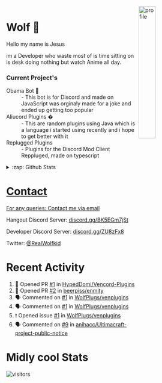 
<img align="right" alt="profile" width=30% src="https://avatars1.githubusercontent.com/u/32025746?s=460&u=b71f51a6d786a0817807f3e953f36734ac4493c7&v=4">

<h1>Wolf 🐺</h1>

<p>Hello my name is Jesus 

im a Developer who waste most of is time sitting
on is desk doing nothing but watch Anime all day.

</p>


<h3>Current Project's</h3>
<dl>
  <dt>Obama Bot 🤖</dt>
  <dd>- This bot is for Discord and made on JavaScript was orginaly made for a joke and ended up getting too popular</dd>

  <dt>Aliucord Plugins �</dt>
  <dd>- This are random plugins using Java which is a language i started using recently and i hope to get better with it</dd>
  
  <dt>Replugged Plugins </dt>
  <dd>- Plugins for the Discord Mod Client Reppluged, made on typescript<dd>
</dl>

<!--<a href="https://youtube.com/c/Wolfkid">

<img src="https://img.shields.io/badge/Wolfkid%20-%23FF0000.svg?&style=for-the-badge&logo=YouTube&logoColor=white"/>
-->




<details>  
<summary>:zap: Github Stats</summary>
<a href="https://youtube.com/c/Wolfkid">
<img align="left" alt="Wolf's Github Stats" src="https://github-readme-stats.vercel.app/api?username=Wolfkid200444&show_icons=true&theme=tokyonight" />
<img align="bottom" alt="Wolf's Github Stats" src="https://github-readme-stats.vercel.app/api/top-langs/?username=Wolfkid200444&show_icons=true&theme=tokyonight"/>
  </details>

<h1>Contact</h1>
      <p>For any queries: <a href="mailto:helpwolf@gmail.com?Subject=My%20Query">Contact me via email</a></p>
      <p>Hangout Discord Server: <a href="https://discord.gg/BK5EGm7jSt">discord.gg/BK5EGm7jSt</a></p>
      <p>Developer Discord Server: <a href="https://discord.gg/ZU8zFx8">discord.gg/ZU8zFx8</a></p>
      <p>Twitter: <a href="https://twitter.com/RealWolfkid">@RealWolfkid</a></p>
     <!-- <p>My Website: <a href="https://realwolfie.ml">realwolfie.ml</a></p>
-->


  <h1> Recent Activity </h1>

<!--START_SECTION:activity-->
1. 💪 Opened PR [#1](https://github.com/HypedDomi/Vencord-Plugins/pull/1) in [HypedDomi/Vencord-Plugins](https://github.com/HypedDomi/Vencord-Plugins)
2. 💪 Opened PR [#2](https://github.com/beerpiss/enmity/pull/2) in [beerpiss/enmity](https://github.com/beerpiss/enmity)
3. 🗣 Commented on [#1](https://github.com/WolfPlugs/venplugins/issues/1) in [WolfPlugs/venplugins](https://github.com/WolfPlugs/venplugins)
4. 🗣 Commented on [#1](https://github.com/WolfPlugs/venplugins/issues/1) in [WolfPlugs/venplugins](https://github.com/WolfPlugs/venplugins)
5. ❗️ Opened issue [#1](https://github.com/WolfPlugs/venplugins/issues/1) in [WolfPlugs/venplugins](https://github.com/WolfPlugs/venplugins)
6. 🗣 Commented on [#9](https://github.com/anihacc/Ultimacraft-project-public-notice/issues/9) in [anihacc/Ultimacraft-project-public-notice](https://github.com/anihacc/Ultimacraft-project-public-notice)
<!--END_SECTION:activity-->


  <h1> Midly cool Stats </h1>

  ![visitors](https://visitor-badge.laobi.icu/badge?page_id=Wolfkid200444.Wolfkid200444)
